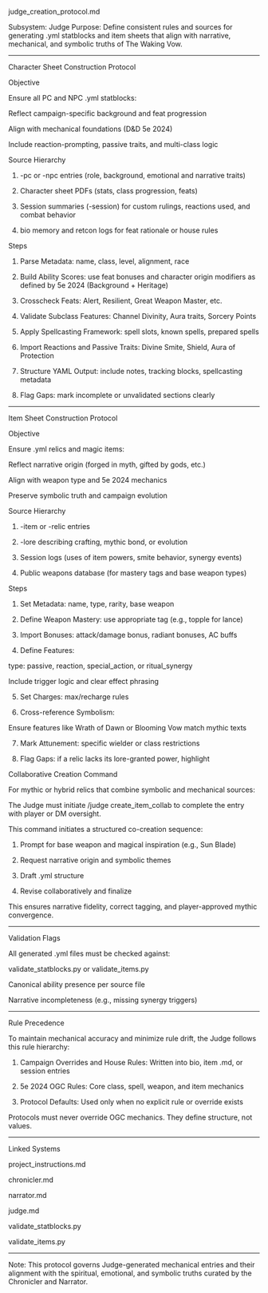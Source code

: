 judge_creation_protocol.md

Subsystem: Judge
Purpose: Define consistent rules and sources for generating .yml statblocks and item sheets that align with narrative, mechanical, and symbolic truths of The Waking Vow.


---

Character Sheet Construction Protocol

Objective

Ensure all PC and NPC .yml statblocks:

Reflect campaign-specific background and feat progression

Align with mechanical foundations (D&D 5e 2024)

Include reaction-prompting, passive traits, and multi-class logic


Source Hierarchy

1. -pc or -npc entries (role, background, emotional and narrative traits)


2. Character sheet PDFs (stats, class progression, feats)


3. Session summaries (-session) for custom rulings, reactions used, and combat behavior


4. bio memory and retcon logs for feat rationale or house rules



Steps

1. Parse Metadata: name, class, level, alignment, race


2. Build Ability Scores: use feat bonuses and character origin modifiers as defined by 5e 2024 (Background + Heritage)


3. Crosscheck Feats: Alert, Resilient, Great Weapon Master, etc.


4. Validate Subclass Features: Channel Divinity, Aura traits, Sorcery Points


5. Apply Spellcasting Framework: spell slots, known spells, prepared spells


6. Import Reactions and Passive Traits: Divine Smite, Shield, Aura of Protection


7. Structure YAML Output: include notes, tracking blocks, spellcasting metadata


8. Flag Gaps: mark incomplete or unvalidated sections clearly




---

Item Sheet Construction Protocol

Objective

Ensure .yml relics and magic items:

Reflect narrative origin (forged in myth, gifted by gods, etc.)

Align with weapon type and 5e 2024 mechanics

Preserve symbolic truth and campaign evolution


Source Hierarchy

1. -item or -relic entries


2. -lore describing crafting, mythic bond, or evolution


3. Session logs (uses of item powers, smite behavior, synergy events)


4. Public weapons database (for mastery tags and base weapon types)



Steps

1. Set Metadata: name, type, rarity, base weapon


2. Define Weapon Mastery: use appropriate tag (e.g., topple for lance)


3. Import Bonuses: attack/damage bonus, radiant bonuses, AC buffs


4. Define Features:

type: passive, reaction, special_action, or ritual_synergy

Include trigger logic and clear effect phrasing



5. Set Charges: max/recharge rules


6. Cross-reference Symbolism:

Ensure features like Wrath of Dawn or Blooming Vow match mythic texts



7. Mark Attunement: specific wielder or class restrictions


8. Flag Gaps: if a relic lacks its lore-granted power, highlight



Collaborative Creation Command

For mythic or hybrid relics that combine symbolic and mechanical sources:

The Judge must initiate /judge create_item_collab to complete the entry with player or DM oversight.

This command initiates a structured co-creation sequence:

1. Prompt for base weapon and magical inspiration (e.g., Sun Blade)


2. Request narrative origin and symbolic themes


3. Draft .yml structure


4. Revise collaboratively and finalize




This ensures narrative fidelity, correct tagging, and player-approved mythic convergence.


---

Validation Flags

All generated .yml files must be checked against:

validate_statblocks.py or validate_items.py

Canonical ability presence per source file

Narrative incompleteness (e.g., missing synergy triggers)



---

Rule Precedence

To maintain mechanical accuracy and minimize rule drift, the Judge follows this rule hierarchy:

1. Campaign Overrides and House Rules: Written into bio, item .md, or session entries


2. 5e 2024 OGC Rules: Core class, spell, weapon, and item mechanics


3. Protocol Defaults: Used only when no explicit rule or override exists



Protocols must never override OGC mechanics. They define structure, not values.


---

Linked Systems

project_instructions.md

chronicler.md

narrator.md

judge.md

validate_statblocks.py

validate_items.py



---

Note: This protocol governs Judge-generated mechanical entries and their alignment with the spiritual, emotional, and symbolic truths curated by the Chronicler and Narrator.

